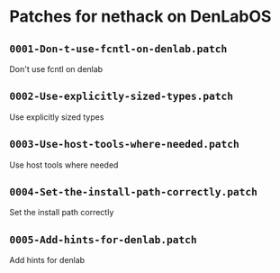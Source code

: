 # Patches for nethack on DenLabOS

## `0001-Don-t-use-fcntl-on-denlab.patch`

Don't use fcntl on denlab


## `0002-Use-explicitly-sized-types.patch`

Use explicitly sized types


## `0003-Use-host-tools-where-needed.patch`

Use host tools where needed


## `0004-Set-the-install-path-correctly.patch`

Set the install path correctly


## `0005-Add-hints-for-denlab.patch`

Add hints for denlab


